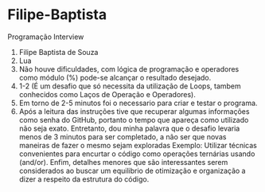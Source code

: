 # Filipe-Baptista
Programação Interview

1. Filipe Baptista de Souza
2. Lua
3. Não houve dificuldades, com lógica de programação e operadores como módulo (%) pode-se alcançar o resultado desejado.
4. 1-2 (É um desafio que só necessita da utilização de Loops, tambem conhecidos como Laços de Operação e Operadores).
5. Em torno de 2-5 minutos foi o necessario para criar e testar o programa.
6. Após a leitura das instruções tive que recuperar algumas informações como senha do GitHub, portanto o tempo que apareça como utilizado não seja exato.
Entretanto, dou minha palavra que o desafio levaria menos de 3 minutos para ser completado, a não ser que novas maneiras de fazer o mesmo sejam exploradas
Exemplo: Utilizar técnicas convenientes para encurtar o código como operações ternárias usando (and/or). Enfim, detalhes menores que são interessantes serem considerados ao buscar um equilibrio de otimização e organização a dizer a respeito da estrutura do código.

